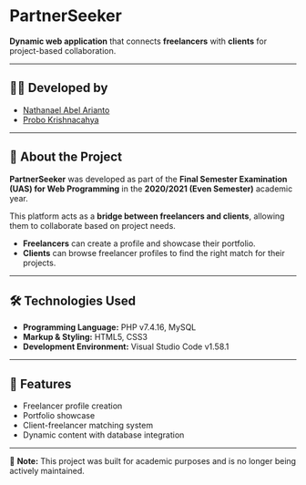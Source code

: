 # PartnerSeeker  

**Dynamic web application** that connects **freelancers** with **clients** for project-based collaboration.  

---

## 🧑‍💻 Developed by  
- [Nathanael Abel Arianto](https://www.linkedin.com/in/nathanaelabel/)  
- [Probo Krishnacahya](https://www.linkedin.com/in/probo-krishnacahya/)  

---

## 📖 About the Project  
**PartnerSeeker** was developed as part of the **Final Semester Examination (UAS) for Web Programming** in the **2020/2021 (Even Semester)** academic year.  

This platform acts as a **bridge between freelancers and clients**, allowing them to collaborate based on project needs.  
- **Freelancers** can create a profile and showcase their portfolio.  
- **Clients** can browse freelancer profiles to find the right match for their projects.  


---

## 🛠️ Technologies Used  
- **Programming Language:** PHP v7.4.16, MySQL  
- **Markup & Styling:** HTML5, CSS3  
- **Development Environment:** Visual Studio Code v1.58.1  

---

## 🚀 Features  
- Freelancer profile creation  
- Portfolio showcase  
- Client-freelancer matching system  
- Dynamic content with database integration  

---

📌 **Note:** This project was built for academic purposes and is no longer being actively maintained.  
